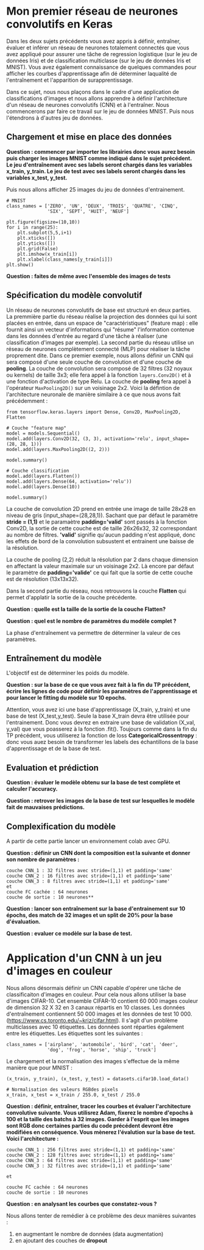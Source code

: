 # Mon premier réseau de neurones convolutifs en Keras

Dans les deux sujets précédents vous avez appris à définir, entraîner, évaluer et inférer un réseau de neurones totalement connectés que vous
avez appliqué pour assurer une tâche de regression logistique (sur le jeu de données Iris) et de classification multiclasse (sur 
le jeu de données Iris et MNIST). Vous avez également connaissance de quelques commandes pour afficher les courbes d'apprentissage afin dé déterminer
laqualité de l'entraînement et l'apparition de surapprentissage.

Dans ce sujet, nous nous plaçons dans le cadre d'une application de classifications d'images et nous allons apprendre à définir l'architecture d'un réseau de neurones convolutifs (CNN) et à l'entraîner.
Nous commencerons par faire ce travail sur le jeu de données MNIST. Puis nous l'étendrons à d'autres jeu de données.

## Chargement et mise en place des données

**Question : commencer par importer les librairies donc vous aurez besoin puis charger les images MNIST comme indiqué dans le sujet précédent. Le jeu d'entraînement avec ses labels
seront chargés dans les variables x_train, y_train. Le jeu de test avec ses labels seront chargés dans les variables x_test, y_test.**

Puis nous allons afficher 25 images du jeu de données d'entrainement.

```
# MNIST
class_names = ['ZERO', 'UN', 'DEUX', 'TROIS', 'QUATRE', 'CINQ',
               'SIX', 'SEPT', 'HUIT', 'NEUF']

plt.figure(figsize=(10,10))
for i in range(25):
    plt.subplot(5,5,i+1)
    plt.xticks([])
    plt.yticks([])
    plt.grid(False)
    plt.imshow(x_train[i])
    plt.xlabel(class_names[y_train[i]])
plt.show()
```

**Question : faites de même avec l'ensemble des images de tests**

## Spécification du modèle convolutif

Un réseau de neurones convolutifs de base est structuré en deux parties. La premmière partie du réseau réalise la projection des données qui lui sont placées en entrée, dans un espace de "caractéristiques" (feature map) : elle fournit ainsi un vecteur d'informations qui "résume" l'information contenue dans les données d'entrée au regard d'une tâche à réaliser (une classification d'images par exemple). La second partie du réseau utilise un réseau de neurones complètement connecté (MLP) pour réaliser la tâche proprement dite. Dans ce premier exemple, nous allons définir un CNN qui sera composé d'une seule couche de convolution et d'une couche de __pooling__. La couche de convolution sera composé de 32 filtres (32 noyaux ou kernels) de taille 3x3; elle fera appel à la fonction ```layers.Conv2D()``` et à une fonction d'activation de type Relu. La couche de __pooling__ fera appel à l'opérateur ```MaxPooling2D()``` sur un voisinage 2x2. Voici la défintion de l'architecture neuronale de manière similaire à ce que nous avons fait précédemment :

```
from tensorflow.keras.layers import Dense, Conv2D, MaxPooling2D, Flatten

# Couche "feature map"
model = models.Sequential()
model.add(layers.Conv2D(32, (3, 3), activation='relu', input_shape=(28, 28, 1)))
model.add(layers.MaxPooling2D((2, 2)))

model.summary()

# Couche classification
model.add(layers.Flatten())
model.add(layers.Dense(64, activation='relu'))
model.add(layers.Dense(10))

model.summary()

```
La couche de convolution 2D prend en entrée une image de taille 28x28 en niveau de gris (input_shape=(28,28,1)).
Sachant que par défaut le paramètre __stride = (1,1)__ et le paramaètre __padding='valid'__ sont passés à la fonction Conv2D, la sortie de cette couche est de taille 26x26x32, 32 correspondant au nombre de filtres.
__'valid'__ signifie qu'aucun padding n'est appliqué, donc les effets de bord de la convolution subsustent et entrainent une baisse de la résolution.

La couche de pooling (2,2) réduit la résolution par 2 dans chaque dimension en affectant la valeur maximale sur un voisinage 2x2. Là encore par défaut le paramètre de __padding='valide'__ ce qui fait que la sortie de cette couche est de résolution (13x13x32).

Dans la second partie du réseau, nous retrouvons la couche __Flatten__ qui permet d'applatir la sortie de la couche précédente.

**Question : quelle est la taille de la sortie de la couche __Flatten__?**

**Question : quel est le nombre de paramètres du modèle complet ?**

La phase d'entraînement va permettre de déterminer la valeur de ces paramètres.

## Entraînement du modèle

L'objectif est de déterminer les poids du modèle.

**Question : sur la base de ce que vous avez fait à la fin du TP précédent, écrire les lignes de code pour définir les paramètres de l'apprentissage et pour lancer le fitting du modèle sur 10 epochs.**

Attention, vous avez ici une base d'apprentissage (X_train, y_train) et une base de test (X_test,y_test). Seule la base X_train devra être utilisée pour l'entrainement. Donc vous devrez en extraire une base de validation (X_val, y_val) que vous poasserez à la fonction .fit().
Toujours comme dans la fin du TP précédent, vous utiliserez la fonction de loss __CategoricalCrossentropy__ : donc vous auez besoin de transformer les labels des échantillons de la base d'apprentissage et de la base de test.

## Evaluation et prédiction

**Question : évaluer le modèle obtenu sur la base de test complète et calculer l'accuracy.**

**Question : retrover les images de la base de test sur lesquelles le modèle fait de mauvaises prédictions.**

## Complexification du modèle

A partir de cette partie lancer un environnement colab avec GPU.

**Question : définir un CNN dont la composition est la suivante et donner son nombre de paramètres :**
```
couche CNN_1 : 32 filtres avec stride=(1,1) et padding='same'
couche CNN_2 : 16 filtres avec stride=(1,1) et padding='same'
couche CNN_3 : 8 filtres avec stride=(1,1) et padding='same'
et
couche FC cachée : 64 neurones
couche de sortie : 10 neurones**
```
**Question : lancer son entraînement sur la base d'entrainement sur 10 épochs, des match de 32 images et un split de 20% pour la base d'évaluation.**

**Question : evaluer ce modèle sur la base de test.**

# Application d'un CNN à un jeu d'images en couleur

Nous allons désormais définir un CNN capable d'opérer une tâche de classificaiton d'images en couleur.
Pour cela nous allons utiliser la base d'images CIFAR-10. Cet ensemble CIFAR-10 contient 60 000 images couleur de dimension 32 X 32 en 3 canaux répartis en 10 classes. Les données d'entraînement contiennent 50 000 images et les données de test 10 000. (https://www.cs.toronto.edu/~kriz/cifar.html). Il s'agit d'un problème multiclasses avec 10 étiquettes. Les données sont réparties également entre les étiquettes.
Les étiquettes sont les suivantes :
```
class_names = ['airplane', 'automobile', 'bird', 'cat', 'deer',
               'dog', 'frog', 'horse', 'ship', 'truck']
```

Le chargement et la normalisation des images s'effectue de la même manière que pour MNIST :

```
(x_train, y_train), (x_test, y_test) = datasets.cifar10.load_data()

# Normalisation des valeurs RGBdes pixels
x_train, x_test = x_train / 255.0, x_test / 255.0

```

**Question : définir, entraîner, tracer les courbes et évaluer l'architecture convolutive suivante. Vous utilisrez Adam, fixerez le nombre d'epochs à 100 et la taille des batchs à 32 images. Garder à l'esprit que les images sont RGB donc certaines parties du code précédent devront être modifiées en conséquence. Vous mènerez l'évalution sur la base de test. Voici l'architecture :**

```
couche CNN_1 : 256 filtres avec stride=(1,1) et padding='same'
couche CNN_2 : 128 filtres avec stride=(1,1) et padding='same'
couche CNN_3 : 64 filtres avec stride=(1,1) et padding='same'
couche CNN_3 : 32 filtres avec stride=(1,1) et padding='same'

et

couche FC cachée : 64 neurones
couche de sortie : 10 neurones
```
**Question : en analysant les courbes que constatez-vous ?**

Nous allons tenter de remédier à ce problème des deux manières suivantes :
1. en augmentant le nombre de données (data augmentation)
2. en ajoutant des couches de __dropout__










